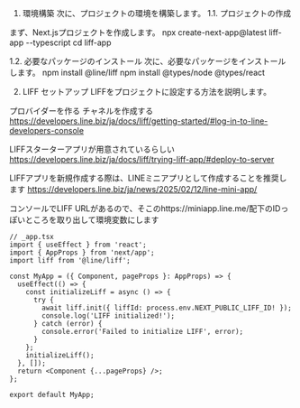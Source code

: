 1. 環境構築
次に、プロジェクトの環境を構築します。
1.1. プロジェクトの作成

まず、Next.jsプロジェクトを作成します。
npx create-next-app@latest liff-app --typescript
cd liff-app

1.2. 必要なパッケージのインストール
次に、必要なパッケージをインストールします。
npm install @line/liff
npm install @types/node @types/react


2. LIFF セットアップ
LIFFをプロジェクトに設定する方法を説明します。

プロバイダーを作る
チャネルを作成する
https://developers.line.biz/ja/docs/liff/getting-started/#log-in-to-line-developers-console


LIFFスターターアプリが用意されているらしい
https://developers.line.biz/ja/docs/liff/trying-liff-app/#deploy-to-server


LIFFアプリを新規作成する際は、LINEミニアプリとして作成することを推奨します
https://developers.line.biz/ja/news/2025/02/12/line-mini-app/

コンソールでLIFF URLがあるので、そこのhttps://miniapp.line.me/配下のIDっぽいところを取り出して環境変数にします

```
// _app.tsx
import { useEffect } from 'react';
import { AppProps } from 'next/app';
import liff from '@line/liff';

const MyApp = ({ Component, pageProps }: AppProps) => {
  useEffect(() => {
    const initializeLiff = async () => {
      try {
        await liff.init({ liffId: process.env.NEXT_PUBLIC_LIFF_ID! });
        console.log('LIFF initialized!');
      } catch (error) {
        console.error('Failed to initialize LIFF', error);
      }
    };
    initializeLiff();
  }, []);
  return <Component {...pageProps} />;
};

export default MyApp;
```
